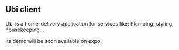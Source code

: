 ## Ubi client

Ubi is a home-delivery application for services like: Plumbing, styling, housekeeping...


Its demo will be soon available on expo.
